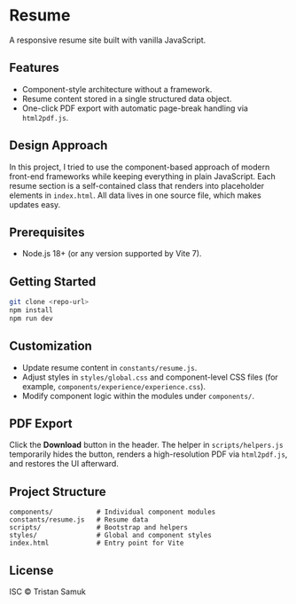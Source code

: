 # Resume

A responsive resume site built with vanilla JavaScript.

## Features

- Component-style architecture without a framework.
- Resume content stored in a single structured data object.
- One-click PDF export with automatic page-break handling via `html2pdf.js`.

## Design Approach

In this project, I tried to use the component-based approach of modern front-end frameworks while keeping everything in plain JavaScript. Each resume section is a self-contained class that renders into placeholder elements in `index.html`. All data lives in one source file, which makes updates easy.

## Prerequisites

- Node.js 18+ (or any version supported by Vite 7).

## Getting Started

```sh
git clone <repo-url>
npm install
npm run dev
```

## Customization

- Update resume content in `constants/resume.js`.
- Adjust styles in `styles/global.css` and component-level CSS files (for example, `components/experience/experience.css`).
- Modify component logic within the modules under `components/`.

## PDF Export

Click the **Download** button in the header. The helper in `scripts/helpers.js` temporarily hides the button, renders a high-resolution PDF via `html2pdf.js`, and restores the UI afterward.

## Project Structure

```
components/           # Individual component modules
constants/resume.js   # Resume data
scripts/              # Bootstrap and helpers
styles/               # Global and component styles
index.html            # Entry point for Vite
```

## License

ISC © Tristan Samuk
